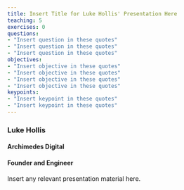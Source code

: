 ```yaml
---
title: Insert Title for Luke Hollis' Presentation Here
teaching: 5
exercises: 0
questions:
- "Insert question in these quotes"
- "Insert question in these quotes"
- "Insert question in these quotes"
objectives:
- "Insert objective in these quotes"
- "Insert objective in these quotes"
- "Insert objective in these quotes"
- "Insert objective in these quotes"
keypoints:
- "Insert keypoint in these quotes"
- "Insert keypoint in these quotes"
---
```


### Luke Hollis
#### Archimedes Digital
#### Founder and Engineer


Insert any relevant presentation material here.